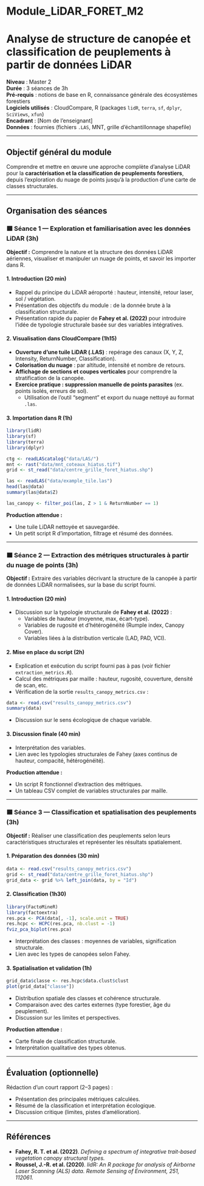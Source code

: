 # Module_LiDAR_FORET_M2

# Analyse de structure de canopée et classification de peuplements à partir de données LiDAR

**Niveau** : Master 2  
**Durée** : 3 séances de 3h  
**Pré-requis** : notions de base en R, connaissance générale des écosystèmes forestiers  
**Logiciels utilisés** : CloudCompare, R (packages `lidR`, `terra`, `sf`, `dplyr`, `SciViews`, `xfun`)  
**Encadrant** : [Nom de l’enseignant]  
**Données** : fournies (fichiers `.LAS`, MNT, grille d’échantillonnage shapefile)  

---

## Objectif général du module

Comprendre et mettre en œuvre une approche complète d’analyse LiDAR pour la **caractérisation et la classification de peuplements forestiers**, depuis l’exploration du nuage de points jusqu’à la production d’une carte de classes structurales.

---

## Organisation des séances

### 🟩 Séance 1 — Exploration et familiarisation avec les données LiDAR (3h)

**Objectif :** Comprendre la nature et la structure des données LiDAR aériennes, visualiser et manipuler un nuage de points, et savoir les importer dans R.

#### 1. Introduction (20 min)
- Rappel du principe du LiDAR aéroporté : hauteur, intensité, retour laser, sol / végétation.  
- Présentation des objectifs du module : de la donnée brute à la classification structurale.  
- Présentation rapide du papier de **Fahey et al. (2022)** pour introduire l’idée de typologie structurale basée sur des variables intégratives.

#### 2. Visualisation dans CloudCompare (1h15)
- **Ouverture d’une tuile LiDAR (.LAS)** : repérage des canaux (X, Y, Z, Intensity, ReturnNumber, Classification).  
- **Colorisation du nuage** : par altitude, intensité et nombre de retours.  
- **Affichage de sections et coupes verticales** pour comprendre la stratification de la canopée.  
- **Exercice pratique : suppression manuelle de points parasites** (ex. points isolés, erreurs de sol).  
  - Utilisation de l’outil “segment” et export du nuage nettoyé au format `.las`.

#### 3. Importation dans R (1h)
```r
library(lidR)
library(sf)
library(terra)
library(dplyr)

ctg <- readLAScatalog("data/LAS/")
mnt <- rast("data/mnt_coteaux_hiatus.tif")
grid <- st_read("data/centre_grille_foret_hiatus.shp")

las <- readLAS("data/example_tile.las")
head(las@data)
summary(las@data$Z)

las_canopy <- filter_poi(las, Z > 1 & ReturnNumber == 1)
```

**Production attendue :**
- Une tuile LiDAR nettoyée et sauvegardée.  
- Un petit script R d’importation, filtrage et résumé des données.  

---

### 🟧 Séance 2 — Extraction des métriques structurales à partir du nuage de points (3h)

**Objectif :** Extraire des variables décrivant la structure de la canopée à partir de données LiDAR normalisées, sur la base du script fourni.

#### 1. Introduction (20 min)
- Discussion sur la typologie structurale de **Fahey et al. (2022)** :  
  - Variables de hauteur (moyenne, max, écart-type).  
  - Variables de rugosité et d’hétérogénéité (Rumple index, Canopy Cover).  
  - Variables liées à la distribution verticale (LAD, PAD, VCI).

#### 2. Mise en place du script (2h)
- Explication et exécution du script fourni pas à pas (voir fichier `extraction_metrics.R`).
- Calcul des métriques par maille : hauteur, rugosité, couverture, densité de scan, etc.
- Vérification de la sortie `results_canopy_metrics.csv` :
```r
data <- read.csv("results_canopy_metrics.csv")
summary(data)
```
- Discussion sur le sens écologique de chaque variable.

#### 3. Discussion finale (40 min)
- Interprétation des variables.  
- Lien avec les typologies structurales de Fahey (axes continus de hauteur, compacité, hétérogénéité).

**Production attendue :**
- Un script R fonctionnel d’extraction des métriques.  
- Un tableau CSV complet de variables structurales par maille.  

---

### 🟦 Séance 3 — Classification et spatialisation des peuplements (3h)

**Objectif :** Réaliser une classification des peuplements selon leurs caractéristiques structurales et représenter les résultats spatialement.

#### 1. Préparation des données (30 min)
```r
data <- read.csv("results_canopy_metrics.csv")
grid <- st_read("data/centre_grille_foret_hiatus.shp")
grid_data <- grid %>% left_join(data, by = "Id")
```

#### 2. Classification (1h30)
```r
library(FactoMineR)
library(factoextra)
res.pca <- PCA(data[, -1], scale.unit = TRUE)
res.hcpc <- HCPC(res.pca, nb.clust = -1)
fviz_pca_biplot(res.pca)
```
- Interprétation des classes : moyennes de variables, signification structurale.  
- Lien avec les types de canopées selon Fahey.

#### 3. Spatialisation et validation (1h)
```r
grid_data$classe <- res.hcpc$data.clust$clust
plot(grid_data["classe"])
```
- Distribution spatiale des classes et cohérence structurale.  
- Comparaison avec des cartes externes (type forestier, âge du peuplement).  
- Discussion sur les limites et perspectives.

**Production attendue :**
- Carte finale de classification structurale.  
- Interprétation qualitative des types obtenus.  

---

## Évaluation (optionnelle)

Rédaction d’un court rapport (2–3 pages) :
- Présentation des principales métriques calculées.  
- Résumé de la classification et interprétation écologique.  
- Discussion critique (limites, pistes d’amélioration).

---

## Références

- **Fahey, R. T. et al. (2022)**. *Defining a spectrum of integrative trait-based vegetation canopy structural types.*  
- **Roussel, J.-R. et al. (2020)**. *lidR: An R package for analysis of Airborne Laser Scanning (ALS) data.* *Remote Sensing of Environment, 251, 112061.*
